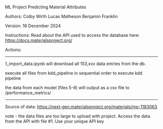  ML Project Predicting Material Attributes 

Authors: 
      Colby Wirth
      Lucas Matheson
      Benjamin Franklin

Version: 
      18 December 2024


Instructions: Read about the API used to access the database here: 
https://docs.materialsproject.org/


Actions:
*****
1_import_data.ipynb will download all 153,xxx data entries from the db.

execute all files from kdd_pipeline in sequential order to execute kdd pipeline

the data from each model (files 5-8) will output as a csv file to /performance_metrics/
*****

Source of data: https://next-gen.materialsproject.org/materials/mp-1183063

note - the data files are too large to upload with project.  Access the data from the API with file #1.  Use your unique API key
